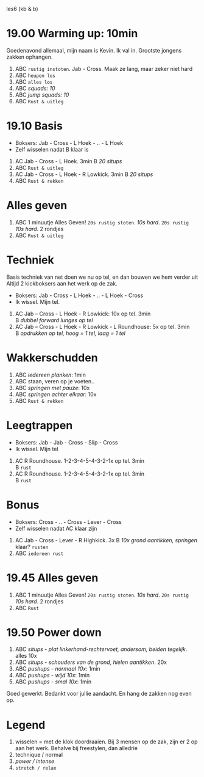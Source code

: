 les6 (kb & b)

# 19.00 Warming up: 10min

Goedenavond allemaal, mijn naam is Kevin. Ik val in. Grootste jongens zakken ophangen.

 1. ABC `rustig instoten`. Jab - Cross. Maak ze lang, maar zeker niet hard
 1. ABC `heupen los`
 1. ABC `alles los`
 1. ABC *squads: 10*
 1. ABC *jump squads: 10*
 1. ABC `Rust & uitleg`

# 19.10 Basis

 - Boksers: Jab - Cross - L Hoek - .. - L Hoek
 - Zelf wisselen nadat B klaar is

 1. AC  Jab - Cross - L Hoek. 3min
    B   *20 situps*
 1. ABC `Rust & uitleg`
 1. AC  Jab - Cross - L Hoek - R Lowkick. 3min
    B   *20 situps*
 1. ABC `Rust & rekken`

# Alles geven

 1. ABC 1 minuutje Alles Geven! `20s rustig stoten`. *10s hard*. `20s rustig` *10s hard*. 2 rondjes
 1. ABC `Rust & uitleg`

# Techniek

Basis techniek van net doen we nu op tel, en dan bouwen we hem verder uit
Altijd 2 kickboksers aan het werk op de zak.

 - Boksers: Jab - Cross - L Hoek - .. - L Hoek - Cross
 - Ik wissel. Mijn tel.

 1. AC  Jab – Cross - L Hoek - R Lowkick: 10x op tel. 3min  
    B   *dubbel forward lunges op tel*
 1. AC  Jab – Cross - L Hoek - R Lowkick - L Roundhouse: 5x op tel. 3min  
    B   *opdrukken op tel, hoog = 1 tel, laag = 1 tel*

# Wakkerschudden

 1. ABC *iedereen planken*: 1min
 1. ABC staan, veren op je voeten..
 1. ABC *springen met pauze*: 10x
 1. ABC *springen achter elkaar*: 10x
 1. ABC `Rust & rekken`

# Leegtrappen

 - Boksers: Jab - Jab - Cross - Slip - Cross
 - Ik wissel. Mijn tel

 1. AC  R Roundhouse. 1-2-3-4-5-4-3-2-1x op tel. 3min  
    B   `rust`
 1. AC  R Roundhouse. 1-2-3-4-5-4-3-2-1x op tel. 3min  
    B   `rust`

# Bonus

 - Boksers: Cross - .. - Cross - Lever - Cross
 - Zelf wisselen nadat AC klaar zijn

 1. AC  Jab - Cross - Lever - R Highkick. 3x
    B   *10x grond aantikken, springen* klaar? `rusten`
 1. ABC `iedereen rust`

# 19.45 Alles geven

 1. ABC 1 minuutje Alles Geven! `20s rustig stoten`. *10s hard*. `20s rustig` *10s hard*. 2 rondjes
 1. ABC `Rust`

# 19.50 Power down

 1. ABC *situps - plat linkerhand-rechtervoet, andersom, beiden tegelijk*. alles 10x
 1. ABC *situps - schouders van de grond, hielen aantikken*. 20x
 1. ABC *pushups - normaal 10x*: 1min
 1. ABC *pushups - wijd 10x*: 1min
 1. ABC *pushups - smal 10x*: 1min

Goed gewerkt. Bedankt voor jullie aandacht. En hang de zakken nog even op.

# Legend

 1. wisselen = met de klok doordraaien. Bij 3 mensen op de zak, zijn er 2 op aan het werk. Behalve bij freestylen, dan alledrie
 1. technique / normal
 1. *power / intense*
 1. `stretch / relax`

